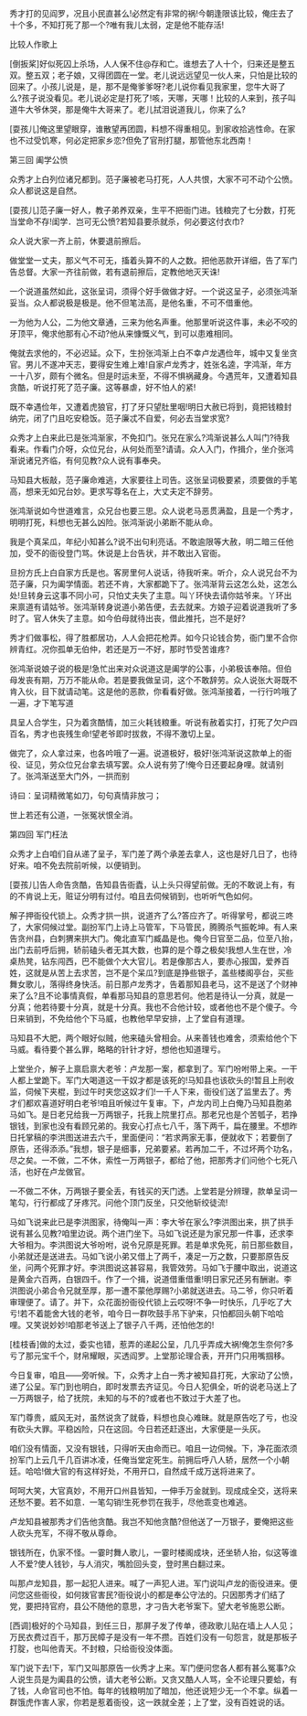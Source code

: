 <!-- { "loadSidebar": true } -->
秀才打的见阎罗，况且小民直甚么!必然定有非常的祸!今朝逢限该比较，俺庄去了十个多，不知打死了那一个?唯有我儿太弱，定是他不能存活!

比较人作歌上

[倒扳桨]好似死囚上杀场，人人保不住@存和亡。谁想去了人十个，归来还是整五双。整五双；老子娘，又得团圆在一堂。老儿说远远望见一伙人来，只怕是比较的回来了。小孩儿说是，是，那不是俺爹爹呀?老儿说你看见我家里，您牛大哥了么?孩子说没看见。老儿说必定是打死了!咳，天哪，天哪！比较的人来到，孩子叫道牛大爷休哭，那是俺牛大哥来了。老儿拭泪说道我儿，你来了么?

[耍孩儿]俺这里望眼穿，谁散望再团圆，料想不得重相见。到家收拾逃性命。在家也不过受饥寒，何必定把家乡恋?但免了官刑打腿，那管他东北西南！

第三回  阖学公愤

众秀才上白列位诸兄都到。范子廉被老马打死，人人共恨，大家不可不动个公愤。众人都说这是自然。

[耍孩儿]范子廉一好人，教子弟养双亲，生平不把衙门进。钱粮完了七分数，打死当堂命不存!闺学．岂可无公愤?若知县要杀就杀，何必要这付衣巾?

众人说大家一齐上前，休要退前擦后。

做堂堂一丈夫，那义气不可无，搐着头算不的人之数。把他恶款开详细，告了军门告总督。大家一齐往前做，若有退前擦后，定教他地灭天诛!

一个说道虽然如此，这张呈词，须得个好手做做才好。一个说这呈子，必须张鸿渐妥当。众人都说极是极是。他不但笔法高，是他名重，不可不借重他。

一为他为人公，二为他文章通，三来为他名声重。他那里听说这件事，未必不咬的牙顶平，俺求他那有心不动?他从来慷慨义气，到可以患难相同。

俺就去求他的，不必迟延。众下，生扮张鸿渐上白不幸卢龙遇俭年，城中又复坐贪官。男儿不遂冲天志，要得安生难上难!自家卢龙秀才，姓张名逵，字鸿渐，年方一十八岁，颇有个微名。但是时运未至，不得不惧祸藏身。今遇荒年，又遭着知县贪酷，听说打死了范子廉。这等暴虐，好不怕人的紧!

既不幸遇俭年，又遭着虎狼官，打了牙只望肚里咽!明日大赦已将到，竟把钱粮封纳完，闭了门且吃安稳饭。范子廉忒不自爱，何必去当堂求宽?

众秀才上白来此已是张鸿渐家，不免扣门。张兄在家么?鸿渐说甚么人叫门?待我看来。作看门介呀，众位兄台，从何处而至?请请。众人入门，作揖介，坐介张鸿渐说诸兄齐临，有何见教?众人说有事奉央。

马知县大板敲，范子廉命难逃，大家要往上司告。这张呈词极要紧，须要做的手笔高，想来无如兄台妙。更求写尊名在上，大丈夫定不辞劳。

张鸿渐说如今世道难言，众兄台也要三思。众人说老马恶贯满盈，且是一个秀才，明明打死，料想也无甚么凶险。张鸿渐说小弟断不能从命。

我是个真呆瓜，年纪小知甚么?说不出句利亮话。不敢逾限等大赦，明二暗三任他加，受不的衙役登门骂。休说是上台告状，并不敢出入官衙。

旦扮方氏上白自家方氏是也。客房里何人说话，待我听来。听介，众人说兄台不为范子廉，只为阖学情面。若还不肯，大家都跪下了。张鸿渐背云这怎么处，这怎么处!旦转身云这事不同小可，只怕丈夫失了主意。叫丫环快去请你姑爷来。丫环出来禀道有请姑爷。张鸿渐转身说道小弟告便，去去就来。方娘子迎着说道我听了多时了。官人休失了主意。如今伯母就待出丧，借此推托，岂不是好?

秀才们做事松，得了胜都居功，人人会把花枪弄。如今只论钱合势，衙门里不合你辨青红。况你孤单无伯仲，若还是万一不好，那时节受苦谁疼?

张鸿渐说娘子说的极是!急忙出来对众说道这是阖学的公事，小弟极该奉陪。但伯母发丧有期，万万不能从命。若是要我做呈词，这个不敢辞劳。众人说张大哥既不肯入伙，目下就请动笔。这是他的恶款，你看看好做。张鸿渐接着，一行行吟哦了一遍，才下笔写道

具呈人合学生，只为着贪酷情，加三火耗钱粮重。听说有赦着实打，打死了欠户四百名，秀才也丧残生命!望老爷即时拔救，不得不激切上呈。

做完了，众人拿过来，也各吟哦了一遍。说道极好，极好!张鸿渐说这款单上的衙役、证见，劳众位兄台拿去填写罢。众人说有劳了!俺今日还要起身哩。就请别了。张鸿渐送至大门外，一拱而别

诗曰：呈词精微笔如刀，句句真情非放刁；

世上若还有公道，一张冤状恨全消。

第四回  军门枉法

众秀才上白咱们自从递了呈子，军门差了两个承差去拿人，这也是好几日了，也待好来。咱不免去院前听候，以便销到。

[耍孩儿]告人命告贪酷，告知县告衙蠹，认上头只得望前做。无的不敢说上有，有的不肯说上无，赃证分明有过付。咱且去伺候销到，也听听气色如何。

解子押衙役代锁上。众秀才拱一拱，说道齐了么?答应齐了。听得掌号，都说三咚了，大家伺候过堂。副扮军门上诗上马管军，下马管民，腾腾杀气振乾坤。有人来告贪州县，白刺猬来拱大门。俺北直军门臧晶是也。俺今日官至二品，位至八抬，出门去前呼后拥，轿前磕头者无其大数，也算的是个尊之极矣!我想人生在世，冷桌热凳，钻东闯西，巴不能做个大大官儿。若是像那古人，要赤心报国，爱养百姓，这就是从苦上去求苦，岂不是个呆瓜?到底是挣些银子，盖些楼阁亭台，买些舞女歌儿，落得终身快活。前日那卢龙秀才，告着那知县老马，这不是送了个财神来了么?且不论事情真假，单看那马知县的意思若何。他若是待认一分真，就是一分真；他若待要十分真，就是十分真。我也不合他计较，或者他也不是个傻子。今日来销到，不免给他个下马威，也教他早早安排，上了堂自有道理。

马知县不大肥，两个眼好似贼，他来磕头曾相会。从来善钱也难舍，须索给他个下马威。看待要个甚么罪，略略的针针才好，想他也知道理亏。

上堂坐介，解子上禀启禀大老爷：卢龙那一案，都拿到了。军门吩咐带上来。一干人都上堂跪下。军门大喝道这一干奴才都是该死的!马知县也该砍头的!暂且上刑收监，伺候下夹棍，到过午时夹您这奴才们!一千人下来，衙役们送了监里去了。秀才们都欢喜道好明白老爷!咱且听候过午复审。下，卢龙内司上白俺乃马知县胞弟马如飞。是日老兄给我一万两银子，托我上院里打点。那老兄也是个苦瓠子，若挣银钱，到家也没有看顾兄弟的。我安心打点七八千，落下两千，扁在腰里。不想昨日托掌稿的李洪图送进去六千，里面便问：“若求两家无事，便就收下；若要倒了原告，还得添添。”我想，银子是细事，兄弟要紧。若再加二千，不过坏两个功名，尽之矣。一不做，二不休，索性一万两银子，都给了他，把那秀才们问他个七死八活，也好在卢龙做官。

一不做二不休，万两银子要全丢，有钱买的天门透。上堂若是分辨理，款单呈词一笔勾，行行都成了牙疼咒。问他个顶门反坐，只交他斩绞徒流!

马如飞说来此已是李洪图家，待俺叫一声：李大爷在家么?李洪图出来，拱了拱手说有甚么见教?咱里边说。两个进门坐下。马如飞说还是为家兄那一件事，还求李大爷相为。李洪图说大爷吩咐，说令兄原是死罪。若是单求免死，前日那些数目，小弟就还是送进去。马如飞说小弟又借上了两千，凑足一万之数，只要那原告反坐，问两个死罪才好。李洪图说这甚容易，我管效劳。马如飞于腰中取出，说道这是黄金六百两，白银四千。作了一个揖，说道借重借重!明日家兄还另有酬谢。李洪图说小弟合令兄就至厚，那一遭不蒙他厚赐?小弟就送进去。马二爷，你只听着审理便了。请了。并下，众花面扮衙役代锁上云哎呀!不争一时快乐，几乎吃了大亏!若不着能舍大钱的老爷，咱今日一群吹鼓手吊下驴来，只怕都回头朝下哈哈哩。又笑说妙妙!咱那老爷送上了银子八千两，还怕他怎的!

[桂枝香]做的太过，委实也错，惹弄的递起公呈，几几乎弄成大祸!俺怎生奈何?多亏了那元宝千个，财帛耀眼，买透阎罗。上堂那论理合表，开开门只用嘴掴移。

今日复审，咱且——旁听候。下，众秀才上白一秀才被知县打死，大家动了公愤，递了公呈。军门到也明白，即时发票去齐证见。今日人犯俱全，听的说老马送上了一万两银子，给了抚院，未知的与不的?或者也不致过于大差了也。

军门尊贵，威风无对，虽然说贪了就昏，料想也良心难昧。就是原告吃了亏，也没有砍头大罪。平稳凶险，只在这回。今日若还赶逐出，大家便是一头灰。

咱们没有情面，又没有银钱，只得听天由命而已。咱且一边伺候。下，净花面浓须扮军门上云几千几百讲冰凌，任俺当堂定死生。前拥后呼八人轿，居然一个小朝廷。哈哈!做大官的有这样好处，不用开口，自然成千成万送将进来了。

呵呵大笑，大官真妙，不用开口州县皆知，一伸手万金就到。现成成全交，送将来还愁不要。若不如意．一笔勾销!生死参罚在我手，尽他乖变也难逃。

卢龙知县被那秀才们告他贪酷。我岂不知他贪酷?但他送了一万银子，要俺把这些人砍头充军，不得不敬从尊命。

银钱所在，仇家不怪。一霎时舞人歌儿，一霎时楼阁成块，还坐轿人抬，似这等谁人不爱?使人钱钞，与人消灾，嘴脸回头变，登时黑白翻过来。

叫那卢龙知县，那一起犯人进来。喊了一声犯人进。军门说叫卢龙的衙役进来。便问您这些衙役，如何拨官害民?衙役说小的都是奉公守法的。只因那秀才们结了党，要把持官府，县公不随他的意思，才刁告大老爷案下。望大老爷施恩公断。

[西调]极好的个马知县，到任三日，那屏子发了传单，德政歌儿贴在墙上人人见；万民衣费过百千，那万民幛子是没有一年不攒。百姓们没有一句怨言，就是那板子打腚，也叫他青天。不封粮，只给衙役没体面。

军门说下去!下，军门又叫那原告一伙秀才上来。军门便问您各人都有甚么冤事?众人说生员是为阖县的公愤，请大老爷公断。又贪又酷人人骂，全不论理只要蛤，有了钱，人命官司也不怕。每年的钱粮明加了暗加，他还说短少无一个不拿。纵着一群饿虎作害人家，你若是惹着衙役，这一跌就全差；上了堂，没有百姓说的话。

